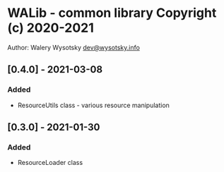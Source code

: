 # WALib - common library Copyright (c) 2020-2021
Author: Walery Wysotsky <dev@wysotsky.info>

## [0.4.0] - 2021-03-08
### Added
- ResourceUtils class - various resource manipulation

## [0.3.0] - 2021-01-30
### Added
- ResourceLoader class
